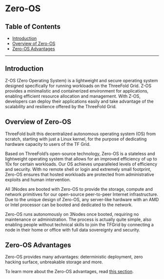 <h1>Zero-OS</h1>

<h2>Table of Contents</h2>

- [Introduction](#introduction)
- [Overview of Zero-OS](#overview-of-zero-os)
- [Zero-OS Advantages](#zero-os-advantages)

***

## Introduction

Z-OS (Zero Operating System) is a lightweight and secure operating system designed specifically for running workloads on the ThreeFold Grid. Z-OS provides a minimalistic and containerized environment for applications, enabling efficient resource allocation and management. With Z-OS, developers can deploy their applications easily and take advantage of the scalability and resilience offered by the ThreeFold Grid.

## Overview of Zero-OS

ThreeFold built this decentralized autonomous operating system (OS) from scratch, starting with just a Linux kernel, for the purpose of dedicating hardware capacity to users of the TF Grid. 

Based on ThreeFold’s open-source technology, Zero-OS is a stateless and lightweight operating system that allows for an improved efficiency of up to 10x for certain workloads. Our OS achieves unparalleled levels of efficiency and security. With no remote shell or login and extremely small footprint, Zero-OS ensures that hosted workloads are protected from administrative exploits and human intervention.

All 3Nodes are booted with Zero-OS to provide the storage, compute and network primitives for our open-source peer-to-peer Internet infrastructure. Due to the unique design of Zero-OS, any server-like hardware with an AMD or Intel processor can be booted and dedicated to the network. 

Zero-OS runs autonomously on 3Nodes once booted, requiring no maintenance or administration. The process is actually quite simple, also enabling people without technical skills to join the TFGrid by connecting a node in their home or office with full data sovereignty and security. 

## Zero-OS Advantages 

Zero-OS provides many advantages: deterministic deployment, zero hacking surface, unbreakable storage and more. 

To learn more about the Zero-OS advantages, read [this section](./grid_primitives.md#zero-os-advantages).